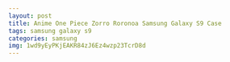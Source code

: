 ```yaml
---
layout: post
title: Anime One Piece Zorro Roronoa Samsung Galaxy S9 Case
tags: samsung galaxy s9
categories: samsung
img: 1wd9yEyPKjEAKR84zJ6Ez4wzp23TcrD8d
---
```

